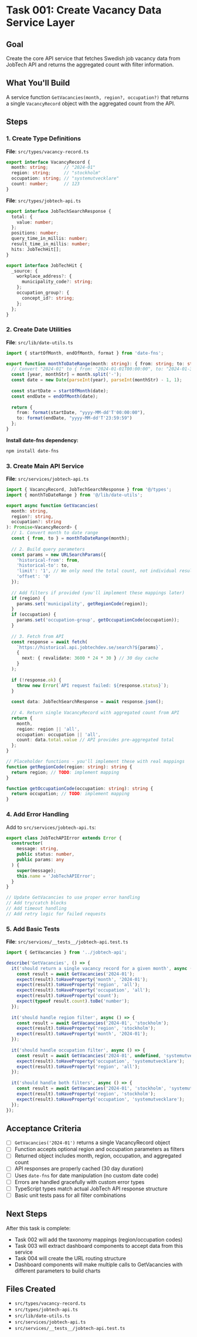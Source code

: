 # Task 001: Create Vacancy Data Service Layer

## Goal
Create the core API service that fetches Swedish job vacancy data from JobTech API and returns the aggregated count with filter information.

## What You'll Build
A service function `GetVacancies(month, region?, occupation?)` that returns a single `VacancyRecord` object with the aggregated count from the API.

## Steps

### 1. Create Type Definitions
**File**: `src/types/vacancy-record.ts`
```typescript
export interface VacancyRecord {
  month: string;      // "2024-01"
  region: string;     // "stockholm"  
  occupation: string; // "systemutvecklare"
  count: number;      // 123
}
```

**File**: `src/types/jobtech-api.ts`
```typescript
export interface JobTechSearchResponse {
  total: {
    value: number;
  };
  positions: number;
  query_time_in_millis: number;
  result_time_in_millis: number;
  hits: JobTechHit[];
}

export interface JobTechHit {
  _source: {
    workplace_address?: {
      municipality_code?: string;
    };
    occupation_group?: {
      concept_id?: string;
    };
  };
}
```

### 2. Create Date Utilities
**File**: `src/lib/date-utils.ts`
```typescript
import { startOfMonth, endOfMonth, format } from 'date-fns';

export function monthToDateRange(month: string): { from: string; to: string } {
  // Convert "2024-01" to { from: "2024-01-01T00:00:00", to: "2024-01-31T23:59:59" }
  const [year, monthStr] = month.split('-');
  const date = new Date(parseInt(year), parseInt(monthStr) - 1, 1);
  
  const startDate = startOfMonth(date);
  const endDate = endOfMonth(date);
  
  return {
    from: format(startDate, "yyyy-MM-dd'T'00:00:00"),
    to: format(endDate, "yyyy-MM-dd'T'23:59:59")
  };
}
```

**Install date-fns dependency:**
```bash
npm install date-fns
```

### 3. Create Main API Service
**File**: `src/services/jobtech-api.ts`
```typescript
import { VacancyRecord, JobTechSearchResponse } from '@/types';
import { monthToDateRange } from '@/lib/date-utils';

export async function GetVacancies(
  month: string,
  region?: string,
  occupation?: string
): Promise<VacancyRecord> {
  // 1. Convert month to date range
  const { from, to } = monthToDateRange(month);
  
  // 2. Build query parameters
  const params = new URLSearchParams({
    'historical-from': from,
    'historical-to': to,
    'limit': '1', // We only need the total count, not individual results
    'offset': '0'
  });
  
  // Add filters if provided (you'll implement these mappings later)
  if (region) {
    params.set('municipality', getRegionCode(region));
  }
  if (occupation) {
    params.set('occupation-group', getOccupationCode(occupation));
  }
  
  // 3. Fetch from API
  const response = await fetch(
    `https://historical.api.jobtechdev.se/search?${params}`,
    { 
      next: { revalidate: 3600 * 24 * 30 } // 30 day cache
    }
  );
  
  if (!response.ok) {
    throw new Error(`API request failed: ${response.status}`);
  }
  
  const data: JobTechSearchResponse = await response.json();
  
  // 4. Return single VacancyRecord with aggregated count from API
  return {
    month,
    region: region || 'all',
    occupation: occupation || 'all',
    count: data.total.value // API provides pre-aggregated total
  };
}

// Placeholder functions - you'll implement these with real mappings
function getRegionCode(region: string): string {
  return region; // TODO: implement mapping
}

function getOccupationCode(occupation: string): string {
  return occupation; // TODO: implement mapping
}
```

### 4. Add Error Handling
Add to `src/services/jobtech-api.ts`:
```typescript
export class JobTechAPIError extends Error {
  constructor(
    message: string,
    public status: number,
    public params: any
  ) {
    super(message);
    this.name = 'JobTechAPIError';
  }
}

// Update GetVacancies to use proper error handling
// Add try/catch blocks
// Add timeout handling
// Add retry logic for failed requests
```

### 5. Add Basic Tests
**File**: `src/services/__tests__/jobtech-api.test.ts`
```typescript
import { GetVacancies } from '../jobtech-api';

describe('GetVacancies', () => {
  it('should return a single vacancy record for a given month', async () => {
    const result = await GetVacancies('2024-01');
    expect(result).toHaveProperty('month', '2024-01');
    expect(result).toHaveProperty('region', 'all');
    expect(result).toHaveProperty('occupation', 'all');
    expect(result).toHaveProperty('count');
    expect(typeof result.count).toBe('number');
  });
  
  it('should handle region filter', async () => {
    const result = await GetVacancies('2024-01', 'stockholm');
    expect(result).toHaveProperty('region', 'stockholm');
    expect(result).toHaveProperty('month', '2024-01');
  });
  
  it('should handle occupation filter', async () => {
    const result = await GetVacancies('2024-01', undefined, 'systemutvecklare');
    expect(result).toHaveProperty('occupation', 'systemutvecklare');
    expect(result).toHaveProperty('region', 'all');
  });
  
  it('should handle both filters', async () => {
    const result = await GetVacancies('2024-01', 'stockholm', 'systemutvecklare');
    expect(result).toHaveProperty('region', 'stockholm');
    expect(result).toHaveProperty('occupation', 'systemutvecklare');
  });
});
```

## Acceptance Criteria
- [ ] `GetVacancies('2024-01')` returns a single VacancyRecord object
- [ ] Function accepts optional region and occupation parameters as filters
- [ ] Returned object includes month, region, occupation, and aggregated count
- [ ] API responses are properly cached (30 day duration)
- [ ] Uses `date-fns` for date manipulation (no custom date code)
- [ ] Errors are handled gracefully with custom error types
- [ ] TypeScript types match actual JobTech API response structure
- [ ] Basic unit tests pass for all filter combinations

## Next Steps
After this task is complete:
- Task 002 will add the taxonomy mappings (region/occupation codes)
- Task 003 will extract dashboard components to accept data from this service
- Task 004 will create the URL routing structure
- Dashboard components will make multiple calls to GetVacancies with different parameters to build charts

## Files Created
- `src/types/vacancy-record.ts`
- `src/types/jobtech-api.ts`
- `src/lib/date-utils.ts`
- `src/services/jobtech-api.ts`
- `src/services/__tests__/jobtech-api.test.ts`